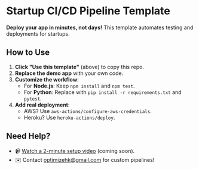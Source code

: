 # Startup CI/CD Pipeline Template  

**Deploy your app in minutes, not days!** This template automates testing and deployments for startups.  

## How to Use  
1. **Click "Use this template"** (above) to copy this repo.  
2. **Replace the demo app** with your own code.  
3. **Customize the workflow**:  
   - For **Node.js**: Keep `npm install` and `npm test`.  
   - For **Python**: Replace with `pip install -r requirements.txt` and `pytest`.  
4. **Add real deployment**:  
   - AWS? Use `aws-actions/configure-aws-credentials`.  
   - Heroku? Use `heroku-actions/deploy`.  

## Need Help?  
- 📹 [Watch a 2-minute setup video](#) (coming soon).  
- ✉️ Contact [optimizehk@gmail.com](#) for custom pipelines!  
